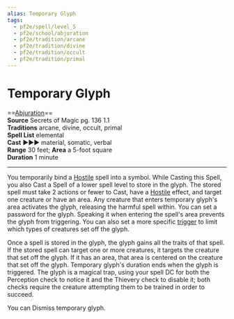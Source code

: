 ```yaml
---
alias: Temporary Glyph
tags:
  - pf2e/spell/level_5
  - pf2e/school/abjuration
  - pf2e/tradition/arcane
  - pf2e/tradition/divine
  - pf2e/tradition/occult
  - pf2e/tradition/primal
---
```


# Temporary Glyph

==[Abjuration](Abjuration.md)==  
__Source__ Secrets of Magic pg. 136 1.1  
**Traditions** arcane, divine, occult, primal  
**Spell List** elemental  
**Cast** ►►► material, somatic, verbal  
**Range** 30 feet; **Area** a 5-foot square  
**Duration** 1 minute

---

You temporarily bind a [Hostile](Hostile.md) spell into a symbol. While Casting this Spell, you also Cast a Spell of a lower spell level to store in the glyph. The stored spell must take 2 actions or fewer to Cast, have a [Hostile](Hostile.md) effect, and target one creature or have an area. Any creature that enters temporary glyph's area activates the glyph, releasing the harmful spell within. You can set a password for the glyph. Speaking it when entering the spell's area prevents the glyph from triggering. You can also set a more specific [trigger](Setting%20a%20Trigger.md) to limit which types of creatures set off the glyph.

Once a spell is stored in the glyph, the glyph gains all the traits of that spell. If the stored spell can target one or more creatures, it targets the creature that set off the glyph. If it has an area, that area is centered on the creature that set off the glyph. Temporary glyph's duration ends when the glyph is triggered. The glyph is a magical trap, using your spell DC for both the Perception check to notice it and the Thievery check to disable it; both checks require the creature attempting them to be trained in order to succeed.

You can Dismiss temporary glyph.
